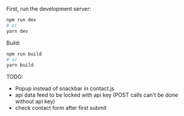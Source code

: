 First, run the development server:

```bash
npm run dev
# or
yarn dev
```

Build:

```bash
npm run build
# or
yarn build
```

TODO:

- Popup instead of snackbar in contact.js
- api data feed to be locked with api key (POST calls can't be done without api key)
- check contact form after first submit
